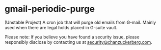 # gmail-periodic-purge
(Unstable Project) A cron job that will purge old emails from G-mail. Mainly used when there are legal holds placed in G-suite vault.

Please note: If you believe you have found a security issue, please responsibly disclose by contacting us at security@chanzuckerberg.com.

